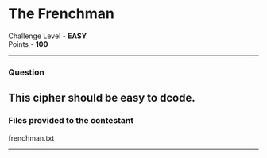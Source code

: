# The Frenchman
Challenge Level - __EASY__  
Points - __100__

---
### Question
This cipher should be easy to dcode. 
---
### Files provided to the contestant
frenchman.txt

---
